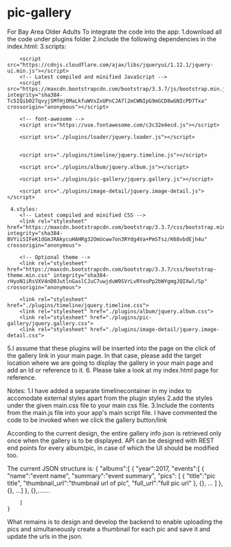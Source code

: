 # pic-gallery
For Bay Area Older Adults
To integrate the code into the app:
  1.download all the code under plugins folder
  2.include the following dependencies in the index.html:
	3.scripts:
		<script
		src="https://code.jquery.com/jquery-3.2.1.min.js"
		integrity="sha256-hwg4gsxgFZhOsEEamdOYGBf13FyQuiTwlAQgxVSNgt4="
		crossorigin="anonymous">
		</script>

		<script src="https://cdnjs.cloudflare.com/ajax/libs/jqueryui/1.12.1/jquery-ui.min.js"></script>
		<!-- Latest compiled and minified JavaScript -->
		<script src="https://maxcdn.bootstrapcdn.com/bootstrap/3.3.7/js/bootstrap.min.js" integrity="sha384-Tc5IQib027qvyjSMfHjOMaLkfuWVxZxUPnCJA7l2mCWNIpG9mGCD8wGNIcPD7Txa" crossorigin="anonymous"></script>

		<!-- font-awesome -->
		<script src="https://use.fontawesome.com/c3c32e4ecd.js"></script>

		<script src="./plugins/loader/jquery.loader.js"></script>


		<script src="./plugins/timeline/jquery.timeline.js"></script>

		<script src="./plugins/album/jquery.album.js"></script>

		<script src="./plugins/pic-gallery/jquery.gallery.js"></script>

		<script src="./plugins/image-detail/jquery.image-detail.js"></script>
	
	 4.styles:
		<!-- Latest compiled and minified CSS -->
		<link rel="stylesheet" href="https://maxcdn.bootstrapcdn.com/bootstrap/3.3.7/css/bootstrap.min.css" integrity="sha384-         BVYiiSIFeK1dGmJRAkycuHAHRg32OmUcww7on3RYdg4Va+PmSTsz/K68vbdEjh4u" crossorigin="anonymous">

		<!-- Optional theme -->
		<link rel="stylesheet" href="https://maxcdn.bootstrapcdn.com/bootstrap/3.3.7/css/bootstrap-theme.min.css" integrity="sha384-rHyoN1iRsVXV4nD0JutlnGaslCJuC7uwjduW9SVrLvRYooPp2bWYgmgJQIXwl/Sp" crossorigin="anonymous">

		<link rel="stylesheet" href="./plugins/timeline/jquery.timeline.css">
		<link rel="stylesheet" href="./plugins/album/jquery.album.css">
		<link rel="stylesheet" href="./plugins/pic-gallery/jquery.gallery.css">
		<link rel="stylesheet" href="./plugins/image-detail/jquery.image-detail.css">
		
  5.I assume that these plugins will be inserted into the page on the click of the gallery link in your main page. 
	In that case, please add the target location where we are going to display the gallery in your main page and add an Id or reference to  it.
	6. Please take a look at my index.html page for reference.
  
  Notes:
    1.I have added a separate timelinecontainer in my index to accomodate external styles apart from the plugin styles
    2.add the styles under the given main.css file to your main css file. 
    3.Include the contents from the main.js file into your app's main script file. I have commented the code to be invoked when we click  the gallery button/link

According to the current design, the entire gallery info json is retrieved only once when the gallery is to be displayed. API can be designed with REST end points for every album/pic, in case of which the UI should be modified too.

The current JSON structure is:
	{
		"albums":[
					{
					  "year":2017, 
					  "events":[
								{
								  "name":"event name", 
								  "summary":"event summary",
								  "pics": [
											{
											  "title":"pic title",
											  "thumbnail_url":"thumbnail url of pic",
											  "full_url":"full pic url"
											},
											{},
											...
								  ]
								},
								{},
								...]
					},
					{},.......
		
		]
	}

What remains is to design and develop the backend to enable uploading the pics and simultaneously create a thumbnail for each pic and save it and update the urls in the json.
	
